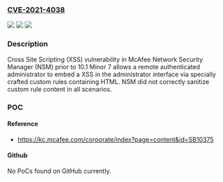 ### [CVE-2021-4038](https://cve.mitre.org/cgi-bin/cvename.cgi?name=CVE-2021-4038)
![](https://img.shields.io/static/v1?label=Product&message=McAfee%20Network%20Security%20Manager%20(NSM)&color=blue)
![](https://img.shields.io/static/v1?label=Version&message=%3C%2010.7%20M7%20&color=brighgreen)
![](https://img.shields.io/static/v1?label=Vulnerability&message=CWE-79%3A%20Improper%20Neutralization%20of%20Input%20During%20Web%20Page%20Generation%20('Cross-site%20Scripting')%09&color=brighgreen)

### Description

Cross Site Scripting (XSS) vulnerability in McAfee Network Security Manager (NSM) prior to 10.1 Minor 7 allows a remote authenticated administrator to embed a XSS in the administrator interface via specially crafted custom rules containing HTML. NSM did not correctly sanitize custom rule content in all scenarios.

### POC

#### Reference
- https://kc.mcafee.com/corporate/index?page=content&id=SB10375

#### Github
No PoCs found on GitHub currently.

